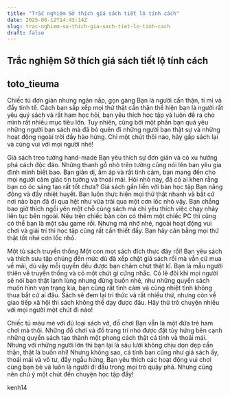 ```yaml
---
title: "Trắc nghiệm Sở thích giá sách tiết lộ tính cách"
date: 2025-06-12T14:43:14Z
slug: trac-nghiem-so-thich-gia-sach-tiet-lo-tinh-cach
draft: false
---
```


## Trắc nghiệm Sở thích giá sách tiết lộ tính cách

## toto_tieuma

Chiếc tủ đơn giản nhưng ngăn nắp, gọn gàng
Bạn là người cẩn thận, tỉ mỉ và đầy tinh tế. Cách bạn sắp xếp mọi thứ thật cẩn thận thể hiện bạn là người rất yêu quý sách và rất ham học hỏi, bạn yêu thích học tập và luôn đề ra cho mình rất nhiều mục tiêu lớn. Tuy nhiên, cũng bởi một phần bạn quá yêu những người bạn sách mà đã bỏ quên đi những người bạn thật sự và những hoạt động ngoài trời đầy hào hứng. Chỉ một chút thôi nào, hãy gấp sách lại và cùng vui với mọi người nhé!
 
Giá sách treo tường hand-made
Bạn yêu thích sự đơn giản và có xu hướng phá cách độc đáo. Những thanh gỗ nhỏ trên tường cũng nói lên bạn yêu gia đình mình biết bao. Bạn giản dị, ấm áp và rất tình cảm, bạn mang đến cho mọi người cảm giác tin tưởng và thoải mái. Hỏi nhỏ này, đã có ai khen rằng bạn có óc sáng tạo rất tốt chưa?
​Giá sách gắn liền với bàn học tập
Bạn năng động và đầy nhiệt huyết. Bạn luôn thực hiện mọi thứ thật nhanh và bất cứ nơi nào bạn đã đi qua hệt như vừa trải qua một cơn lốc nhỏ vậy. Bạn chẳng bao giờ thích ngồi yên một chỗ cùng sách mà chỉ yêu thích việc chạy nhảy liên tục bên ngoài. Nếu trên chiếc bàn còn có thêm một chiếc PC thì cũng có thể bạn là một sâu game rồi. Nhưng mà nhớ nhé, ngoài hoạt động vui chơi và giải trí thì học tập cũng rất cần thiết đấy. Bạn hãy cân bằng mọi thứ thật tốt nhé cơn lốc nhỏ.
 
Một tủ sách truyền thống
Một con mọt sách đích thực đây rồi! Bạn yêu sách và thích sưu tập chúng đến mức dù đã xếp chật giá sách rồi mà vẫn cứ mua về mãi, dù vậy mỗi quyển đều được bạn chăm chút thật kĩ. Bạn là mẫu người thiên về truyền thống và có một chút gì cứng nhắc. Có lẽ đôi khi mọi người sẽ nói bạn thật lạnh lùng nhưng đừng buồn nhé, như những quyển sách muôn hình vạn trạng kia, bạn cũng rất tình cảm và cũng nhiệt tình không thua bất cứ ai đâu. Sách sẽ đem lại tri thức và rất nhiều thứ, nhưng còn về giao tiếp xã hội thì sách không thể dạy được đâu. Hãy thử trò chuyện nhiều với mọi người một chút đi nào!
 
Chiếc tủ màu mè với đủ loại sách vở, đồ chơi
Bạn vẫn là một đứa trẻ ham chơi mà thôi. Những đồ chơi và đồ trang trí nhỏ được đặt tùy hứng bên cạnh những quyển sách tạo thành một phong cách thật cá tính và thoải mái. Nhưng với những người lớn thì bạn lại là sâu lười không chịu dọn dẹp cẩn thận, thật là buồn nhỉ! Nhưng không sao, cá tính bạn cũng như giá sách ấy, thoải mái và vô tư, đầy ngẫu hứng. Bạn yêu thích các hoạt động vui chơi cùng bạn bè và luôn là người đi đầu trong mọi trò quậy phá. Nhưng cũng nên chú ý một chút đến chuyện học tập đấy!
 
kenh14